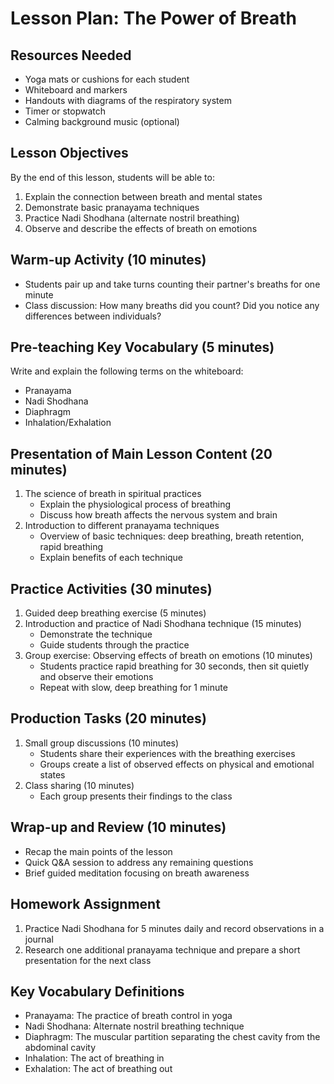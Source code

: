 # Lesson Plan: The Power of Breath

## Resources Needed
- Yoga mats or cushions for each student
- Whiteboard and markers
- Handouts with diagrams of the respiratory system
- Timer or stopwatch
- Calming background music (optional)

## Lesson Objectives
By the end of this lesson, students will be able to:
1. Explain the connection between breath and mental states
2. Demonstrate basic pranayama techniques
3. Practice Nadi Shodhana (alternate nostril breathing)
4. Observe and describe the effects of breath on emotions

## Warm-up Activity (10 minutes)
- Students pair up and take turns counting their partner's breaths for one minute
- Class discussion: How many breaths did you count? Did you notice any differences between individuals?

## Pre-teaching Key Vocabulary (5 minutes)
Write and explain the following terms on the whiteboard:
- Pranayama
- Nadi Shodhana
- Diaphragm
- Inhalation/Exhalation

## Presentation of Main Lesson Content (20 minutes)
1. The science of breath in spiritual practices
   - Explain the physiological process of breathing
   - Discuss how breath affects the nervous system and brain
2. Introduction to different pranayama techniques
   - Overview of basic techniques: deep breathing, breath retention, rapid breathing
   - Explain benefits of each technique

## Practice Activities (30 minutes)
1. Guided deep breathing exercise (5 minutes)
2. Introduction and practice of Nadi Shodhana technique (15 minutes)
   - Demonstrate the technique
   - Guide students through the practice
3. Group exercise: Observing effects of breath on emotions (10 minutes)
   - Students practice rapid breathing for 30 seconds, then sit quietly and observe their emotions
   - Repeat with slow, deep breathing for 1 minute

## Production Tasks (20 minutes)
1. Small group discussions (10 minutes)
   - Students share their experiences with the breathing exercises
   - Groups create a list of observed effects on physical and emotional states
2. Class sharing (10 minutes)
   - Each group presents their findings to the class

## Wrap-up and Review (10 minutes)
- Recap the main points of the lesson
- Quick Q&A session to address any remaining questions
- Brief guided meditation focusing on breath awareness

## Homework Assignment
1. Practice Nadi Shodhana for 5 minutes daily and record observations in a journal
2. Research one additional pranayama technique and prepare a short presentation for the next class

## Key Vocabulary Definitions
- Pranayama: The practice of breath control in yoga
- Nadi Shodhana: Alternate nostril breathing technique
- Diaphragm: The muscular partition separating the chest cavity from the abdominal cavity
- Inhalation: The act of breathing in
- Exhalation: The act of breathing out